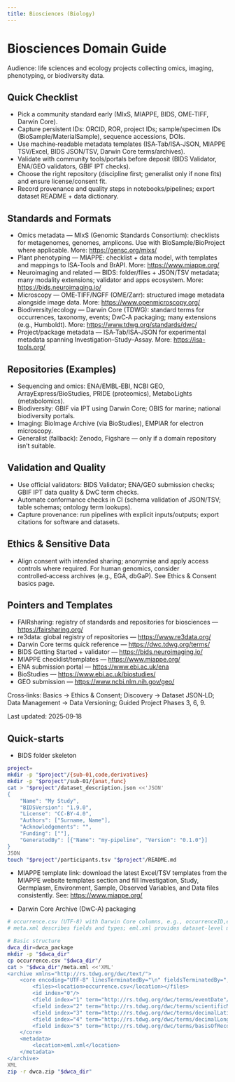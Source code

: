 ```yaml
---
title: Biosciences (Biology)
---
```


# Biosciences Domain Guide

Audience: life sciences and ecology projects collecting omics, imaging, phenotyping, or biodiversity data.

## Quick Checklist

- Pick a community standard early (MIxS, MIAPPE, BIDS, OME‑TIFF, Darwin Core).
- Capture persistent IDs: ORCID, ROR, project IDs; sample/specimen IDs (BioSample/MaterialSample), sequence accessions, DOIs.
- Use machine‑readable metadata templates (ISA‑Tab/ISA‑JSON, MIAPPE TSV/Excel, BIDS JSON/TSV, Darwin Core terms/archives).
- Validate with community tools/portals before deposit (BIDS Validator, ENA/GEO validators, GBIF IPT checks).
- Choose the right repository (discipline first; generalist only if none fits) and ensure license/consent fit.
- Record provenance and quality steps in notebooks/pipelines; export dataset README + data dictionary.

## Standards and Formats

- Omics metadata — MIxS (Genomic Standards Consortium): checklists for metagenomes, genomes, amplicons. Use with BioSample/BioProject where applicable. More: https://gensc.org/mixs/
- Plant phenotyping — MIAPPE: checklist + data model, with templates and mappings to ISA‑Tools and BrAPI. More: https://www.miappe.org/
- Neuroimaging and related — BIDS: folder/files + JSON/TSV metadata; many modality extensions; validator and apps ecosystem. More: https://bids.neuroimaging.io/
- Microscopy — OME‑TIFF/NGFF (OME/Zarr): structured image metadata alongside image data. More: https://www.openmicroscopy.org/
- Biodiversity/ecology — Darwin Core (TDWG): standard terms for occurrences, taxonomy, events; DwC‑A packaging; many extensions (e.g., Humboldt). More: https://www.tdwg.org/standards/dwc/
- Project/package metadata — ISA‑Tab/ISA‑JSON for experimental metadata spanning Investigation–Study–Assay. More: https://isa-tools.org/

## Repositories (Examples)

- Sequencing and omics: ENA/EMBL‑EBI, NCBI GEO, ArrayExpress/BioStudies, PRIDE (proteomics), MetaboLights (metabolomics).
- Biodiversity: GBIF via IPT using Darwin Core; OBIS for marine; national biodiversity portals.
- Imaging: BioImage Archive (via BioStudies), EMPIAR for electron microscopy.
- Generalist (fallback): Zenodo, Figshare — only if a domain repository isn’t suitable.

## Validation and Quality

- Use official validators: BIDS Validator; ENA/GEO submission checks; GBIF IPT data quality & DwC term checks.
- Automate conformance checks in CI (schema validation of JSON/TSV; table schemas; ontology term lookups).
- Capture provenance: run pipelines with explicit inputs/outputs; export citations for software and datasets.

## Ethics & Sensitive Data

- Align consent with intended sharing; anonymise and apply access controls where required. For human genomics, consider controlled‑access archives (e.g., EGA, dbGaP). See Ethics & Consent basics page.

## Pointers and Templates

- FAIRsharing: registry of standards and repositories for biosciences — https://fairsharing.org/
- re3data: global registry of repositories — https://www.re3data.org/
- Darwin Core terms quick reference — https://dwc.tdwg.org/terms/
- BIDS Getting Started + validator — https://bids.neuroimaging.io/
- MIAPPE checklist/templates — https://www.miappe.org/
- ENA submission portal — https://www.ebi.ac.uk/ena
- BioStudies — https://www.ebi.ac.uk/biostudies/
- GEO submission — https://www.ncbi.nlm.nih.gov/geo/

Cross‑links: Basics → Ethics & Consent; Discovery → Dataset JSON‑LD; Data Management → Data Versioning; Guided Project Phases 3, 6, 9.

Last updated: 2025‑09‑18

## Quick‑starts

- BIDS folder skeleton

```bash
project=
mkdir -p "$project"/{sub-01,code,derivatives}
mkdir -p "$project"/sub-01/{anat,func}
cat > "$project"/dataset_description.json <<'JSON'
{
	"Name": "My Study",
	"BIDSVersion": "1.9.0",
	"License": "CC-BY-4.0",
	"Authors": ["Surname, Name"],
	"Acknowledgements": "",
	"Funding": [""],
	"GeneratedBy": [{"Name": "my-pipeline", "Version": "0.1.0"}]
}
JSON
touch "$project"/participants.tsv "$project"/README.md
```

- MIAPPE template link: download the latest Excel/TSV templates from the MIAPPE website templates section and fill Investigation, Study, Germplasm, Environment, Sample, Observed Variables, and Data files consistently. See: https://www.miappe.org/

- Darwin Core Archive (DwC‑A) packaging

```bash
# occurrence.csv (UTF-8) with Darwin Core columns, e.g., occurrenceID,eventDate,scientificName,decimalLatitude,decimalLongitude,basisOfRecord
# meta.xml describes fields and types; eml.xml provides dataset-level metadata.

# Basic structure
dwca_dir=dwca_package
mkdir -p "$dwca_dir"
cp occurrence.csv "$dwca_dir"/
cat > "$dwca_dir"/meta.xml <<'XML'
<archive xmlns="http://rs.tdwg.org/dwc/text/">
	<core encoding="UTF-8" linesTerminatedBy="\n" fieldsTerminatedBy="," fieldsEnclosedBy='"' ignoreHeaderLines="1" rowType="http://rs.tdwg.org/dwc/terms/Occurrence">
		<files><location>occurrence.csv</location></files>
		<id index="0"/>
		<field index="1" term="http://rs.tdwg.org/dwc/terms/eventDate"/>
		<field index="2" term="http://rs.tdwg.org/dwc/terms/scientificName"/>
		<field index="3" term="http://rs.tdwg.org/dwc/terms/decimalLatitude"/>
		<field index="4" term="http://rs.tdwg.org/dwc/terms/decimalLongitude"/>
		<field index="5" term="http://rs.tdwg.org/dwc/terms/basisOfRecord"/>
	</core>
	<metadata>
		<location>eml.xml</location>
	</metadata>
</archive>
XML
zip -r dwca.zip "$dwca_dir"
```
